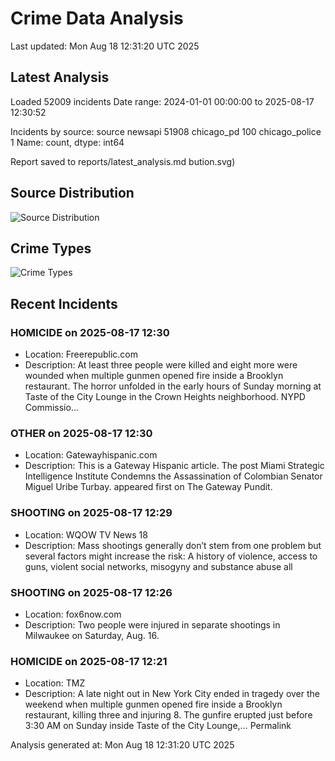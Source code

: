 # Crime Data Analysis
Last updated: Mon Aug 18 12:31:20 UTC 2025

## Latest Analysis

Loaded 52009 incidents
Date range: 2024-01-01 00:00:00 to 2025-08-17 12:30:52

Incidents by source:
source
newsapi           51908
chicago_pd          100
chicago_police        1
Name: count, dtype: int64

Report saved to reports/latest_analysis.md
bution.svg)

## Source Distribution
![Source Distribution](images/source_distribution.svg)

## Crime Types
![Crime Types](images/crime_types.svg)

## Recent Incidents

### HOMICIDE on 2025-08-17 12:30
- Location: Freerepublic.com
- Description: At least three people were killed and eight more were wounded when multiple gunmen opened fire inside a Brooklyn restaurant. The horror unfolded in the early hours of Sunday morning at Taste of the City Lounge in the Crown Heights neighborhood. NYPD Commissio…


### OTHER on 2025-08-17 12:30
- Location: Gatewayhispanic.com
- Description: This is a Gateway Hispanic article.
The post Miami Strategic Intelligence Institute Condemns the Assassination of Colombian Senator Miguel Uribe Turbay. appeared first on The Gateway Pundit.


### SHOOTING on 2025-08-17 12:29
- Location: WQOW TV News 18
- Description: Mass shootings generally don’t stem from one problem but several factors might increase the risk: A history of violence, access to guns, violent social networks, misogyny and substance abuse all


### SHOOTING on 2025-08-17 12:26
- Location: fox6now.com
- Description: Two people were injured in separate shootings in Milwaukee on Saturday, Aug. 16.


### HOMICIDE on 2025-08-17 12:21
- Location: TMZ
- Description: A late night out in New York City ended in tragedy over the weekend when multiple gunmen opened fire inside a Brooklyn restaurant, killing three and injuring 8. The gunfire erupted just before 3:30 AM on Sunday inside Taste of the City Lounge,…
 Permalink

Analysis generated at: Mon Aug 18 12:31:20 UTC 2025
